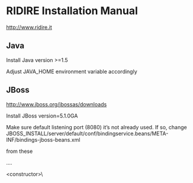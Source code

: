 RIDIRE Installation Manual
======

http://www.ridire.it


Java
----

Install Java version \>=1.5

Adjust JAVA\_HOME environment variable accordingly

JBoss
-----

http://www.jboss.org/jbossas/downloads

Install JBoss version=5.1.0GA

Make sure default listening port (8080) it’s not already used. If so,
change
JBOSS\_INSTALL/server/default/conf/bindingservice.beans/META-INF/bindings-jboss-beans.xml

from these

....

<constructor\>\
 <!-- The name of the set of bindings to use for this server --\>\
 <parameter\>${jboss.service.binding.set:ports-default}</parameter\>\
\
 <!-- The binding sets --\>\
 <parameter\>\
....

to these

....

<constructor\>\
 <!-- The name of the set of bindings to use for this server --\>\
 <parameter\>${jboss.service.binding.set:ports-01}</parameter\>\
\
 <!-- The binding sets --\>\
 <parameter\>\
....

This change will shift all ports by 100. So the HTTP listening port will
be 8180.

Make also sure the system has a high limit on maximum open file (e.g.
ubuntu’s default 1024 is often too small).

If you are not a JBoss expert, go to
JBOSS\_INSTALL/server/default/deploy and remove the directory
admin-console.war, to avoid a well-known security issue.

#### Temporary directory

RIDIRE will need of a quite big amount of space for temporary files.
Sometimes /tmp (the default temporary directory) is bound to a small
partition. If so, create a dedicated temporary folder (something like
\~/ridire\_tmp/) and modify JBOSS\_INSTALL/bin/run.conf adding
-Djava.io.tmpdir=/home/drwolf/ridire\_tmp at the end of JAVA\_OPTS.

MySQL
-----

Install MySQL version \> 5.0

Create a database and assign all privileges on it to a user.

mysql\> create database ridire default character set utf8 default
collate utf8\_bin;

mysql\> grant all privileges on ridire.\* to 'ridire'@'IPADDRESS'
identified by 'secret';

RIDIRE EAR
----------

Move to JBOSS\_INSTALL/server/default/deploy and unpack
it.drwolf.ridire-ear.zip file

Copy it.drwolf.ridire-ds.xml in JBOSS\_INSTALL/server/default/deploy
(not in the folder created by unzipping the package).

Change ds.xml file accordingly to the parameters you have set for the
DB.

Not shipped libraries
---------------------

Some of the programming libraries needed by RIDIRE cannot be shipped in
the same package for licences reasons. You have to download them by
yourself and place in
JBOSS\_INSTALL/server/default/deploy/it.drwolf.ridire-ear.ear/lib/

1.  MySQL JDBC connector
    [http://dev.mysql.com/downloads/connector/j/](http://dev.mysql.com/downloads/connector/j/)
2.  iText
    [http://sourceforge.net/projects/itext/](http://sourceforge.net/projects/itext/)

First run
---------

Move to JBOSS\_INSTALL/bin

Run

$ ./run.sh -b 0.0.0.0

The option -b makes JBoss accept connection from every IP, not just
localhost (this could be a security issue, be aware).

The first run, beside checking if the first installation is correct,
creates needed tables with default parameters on the DB.

Web interface is reachable at
[http://SERVER\_IP:8080/it.drwolf.ridire/](http://server_ip:8080/it.drwolf.ridire/)

If you see RIDIRE’s logo, the first run went fine.

The default user administrator has the following parameters:

username: admin

password: changeme

You may want to change it modifying the corresponding record in User
table.

Parameters
----------

Parameters are set in Parameter and CommandParameter tables. They are
just key-value records; key name should have a quite explanatory name,
anyway they will be discussed later.

To make RIDIRE aware of any change in parameters, JBoss must be
restarted.

Stopping and restarting
-----------------------

The correct way to stop JBoss5 is:

$ JBOSS\_INSTALL/bin/shutdown.sh -S

This command works if JBoss was installed on the default port (8080).
Otherwise you have to pass other parameters to the shutdown script. E.g.
if JBoss’ ports are shifted by 100, the right command is

$ JBOSS\_INSTALL/bin/shutdown.sh -s jnp://localhost:1199

HERITRIX
--------

To install the crawler, unpack the bundle heritrix-RIDIRE.tar.gz, which
is a snapshot of Heritrix v. 3.1.1, with already configured profiles and
a custom module.

Take note of the folder where you’ve unpacked the bundle and change the
following parameters accordingly:

1.  in CommandParameter table:

1.  heritrix.dir

2.  in Parameter table:

1.  jobs.dir
2.  localresoruces.dir

Now the crawler is configured, but it’s not very useful, because the
pipeline is not installed. Without the pipeline, downloaded resources
won’t be processed and transformed in plain text and linguistic
information won’t br extracted.

### 

Pipeline
--------

#### Transformation to HTML

DOC, RTF, TXT conversion implementations are embedded in the
application. No configuration needed.

PDF conversion needs the following configuration steps:

1.  pdftohtml - you need to install pdftohtml version 0.40
    http://pdftohtml.sourceforge.net/, based on Xpdf version 3.01.
    Notice that pdftohtml version that is shipped in ubuntu’s package is
    not compatible. Change pdftohtml.bin CommandParameter accordingly.
2.  PdfCleaner - place PdfCleaner.jar in a folder of your choice. Change
    pdfcleaner.jar CommnadParameter accordingly.

#### HTML cleaner

Place ridirecleaner.jar in a folder of your choice. Change
CommandParameter ridirecleaner.jar accordingly.

To use Readability you must get an API key from
[www.readability.com](http://www.readability.com)/developers/api. Read
carefully http://www.readability.com/developers/terms

To configure Readability cleaning, you need to adjust the following
Parameters:

1.  readability.host that must match the URL of RIDIRE application;
2.  readability.key with the provided key

Alchemy is an external web service too. You must obtain an API key
([http://www.alchemyapi.com](http://www.alchemyapi.com)). Free API key
have a limit of 1000 calls per day. You may request a key for academic
use or a commercial one (see website for details).

You must write the key in the alchemy.key Parameter.

Change temp.dir Parameter according to your system’s temporary directory
of to the one you have chosen.

#### Language detection

It’s embedded in the application. No configuration needed.

#### Treetagger

Download and install TreeTagger following instruction on the web site
[http://www.cis.uni-muenchen.de/\~schmid/tools/TreeTagger/](http://www.cis.uni-muenchen.de/~schmid/tools/TreeTagger/)

Use Marco
Baroni's[](http://www.cis.uni-muenchen.de/%7Eschmid/tools/TreeTagger/data/italian-par2-linux-3.1.bin.gz)[Italian
parameter
file](http://www.cis.uni-muenchen.de/%7Eschmid/tools/TreeTagger/data/italian-par2-linux-3.1.bin.gz)

Modify the followin CommandParameters on db:

1.  treetagger.bin
2.  treetagger.parfile
3.  treetaggerutf8.bin

After installing the pipeline RIDIRE is ready to crawl and process
resources.

PoS tagging is disabled in default installation. Set pos.enabled
Parameter to true to enable it.

CorpusWorkbench (CWB)
---------------------

RIDIRE exploits CWB to index resources and search for concordances and
collocates.

Follow installation instruction here:
[http://cwb.sourceforge.net/download.php\#cwb](http://cwb.sourceforge.net/download.php#cwb)

After installing, update the following Parameters

1.  cqp.executable
2.  cqp.registry
3.  cwb.decode.executable
4.  cwbscan.executable

#### Creating a corpus

Before building a corpus you must prepare resource files in order to be
managed by CWB.

You can:

\1. use a list of job names

\2. use all validated jobs

This choice can be done here:

[http://SERVER\_IP:8080/it.drwolf.ridire/cwb.seam](http://www.google.com/url?q=http%3A%2F%2Fserver_ip%3A8080%2Fit.drwolf.ridire%2Fcwb.seam&sa=D&sntz=1&usg=AFQjCNHezS2jX0QTuDIjMlBGld0RSSMrhQ).

Whichever choice you make, you must provide a destination directory. If
you choose 2. you must provide the list of the jobs you want to put in
the corpus.

This operation creates VRT files. For performance reasons, an “inverted”
corpus is also needed.

The inverted corpus is made of the same resources with inverted order.
To make these new VRT files, you must provide the directory path of the
previous step and the path of a different folder where inverted VRT
files will be placed and click on ‘Inverti VRT’ button.

Actual indexing is performed on the command line.

Choose a corpus name (from now on: CORPUSNAME).

$ cwb-encode -d CWBDATADIR -F VRTDIR -R REGISTRYDIR/CORPUSNAME -c utf8
-xsB -P pos -P easypos -P lemma -S
text:0+id+url+functional+semantic+jobname

$ cwb-make -r REGISTRYDIR/ -V CORPUSNAME

Repeat these steps for the inverted files, placing a “INV” suffix on the
CORPUSNAME

$ cwb-encode -d CWBDATADIRINV -F VRTDIRINV -R REGISTRYDIR/CORPUSNAMEINV
-c utf8 -xsB -P pos -P easypos -P lemma -S
text:0+id+url+functional+semantic+jobname\
$ cwb-make -r REGISTRYDIR/ -V CORPUSNAMEINV

Rember that for cwb-make the -V parameter must be uppercase.

Now you can modify cqp.corpusname Parameter (just with CORPUSNAME in
uppercase format).

### Frequency lists

In order to extract collocates you must precompute frequency lists.

This is a quite time consuming operation for large corpora.

Go to
[http://SERVER\_IP:8080/it.drwolf.ridire/cwbfrequencyList.seam](http://server_ip:8080/it.drwolf.ridire/cwb.seam)
and click ‘Crea Liste di Frequenza’ button.

This operation updates a bunch of frequency list tables on the database.

After the computation is complete it’s possible to extract collocates
and compute sketches.

### Sketches

First choose a directory where the sketches index will be stored and
change sketch.index.location Parameter accordingly.

Then you have to choose for which lemmas you want to compute sketches.
Be aware that sketch computation is a very time consuming process that
can take weeks on corpora with tenths of millions of terms. Moreover
terms with low frequency are likely to produce not interesting sketches.
Keeping this in mind you must create 4 text files to be put in a
‘working directory’ on the server, that tell the system which lemmas
have to be treated; each of these files must contain a single lemma per
line:

1.  nome.txt
2.  aggettivo.txt
3.  avverbio.txt
4.  verbo.txt

To compute these files you can use, for example, CWB’s cwb-scan-corpus
program.

E.g.:

$cwb-scan-corpus -r REGISTRYDIR/ -C CORPUSNAME lemma pos=/NOUN/ | sort
-nr -k 1 | cut -f2 \> nome.txt

$cwb-scan-corpus -r REGISTRYDIR/ -C CORPUSNAME lemma pos=/ADJ/ | sort
-nr -k 1 | cut -f2 \> aggettivo.txt

$cwb-scan-corpus -r REGISTRYDIR/ -C CORPUSNAME lemma pos=/ADV.\*/ | sort
-nr -k 1 | cut -f2 \> avverbio.txt

$cwb-scan-corpus -r REGISTRYDIR/ -C CORPUSNAME lemma pos=/VER\*/ | sort
-nr -k 1 | cut -f2 \> verbo.txt

The commands above puts all nouns in the file, even single occurrences;
maybe you should cut the file for the considerations already explained.

Go to
[http://SERVER\_IP:8080/it.drwolf.ridire/sketchcreation.seam](http://server_ip:8080/it.drwolf.ridire/cwb.seam)

write the working dir complete path and a number for process parameter
greater than 1 and lesser than 10.

Process is a number that tells the system how many threads can be
launched contemporary. Multiple threads can exploit multicore or
mulitprocessor architecture on some systems. You can safely write 10
even if you are not sure how many cores you have.

Click on ‘Genera sketch’ to start the process.

You will have to check once in awhile if the process is terminated by
analysing JBoss logs;

$ tail -f JBOSS\_INSTALL/server/default/server.log

It may be a good idea to suspend mapping process during this phase, in
order to provide more resources to the sketch creation:

go to
[http://SERVER\_IP:8080/it.drwolf.ridire/](http://server_ip:8080/it.drwolf.ridire/cwb.seam)resourcesAdmin.seam
and click on ‘Sospendi mapping’.

When the process is terminated go back to
[http://SERVER\_IP:8080/it.drwolf.ridire/sketchcreation.seam](http://server_ip:8080/it.drwolf.ridire/cwb.seam)
and click on ‘Chiudi indice’ to optimize and close sketches Lucene index
(now you can resume mapping, bi clicking on ‘Riprendi mapping’ on
resourcesAdmin page).
